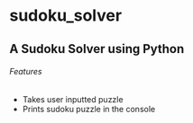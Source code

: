 # sudoku_solver

## A Sudoku Solver using Python

###### Features

- Takes user inputted puzzle
- Prints sudoku puzzle in the console
